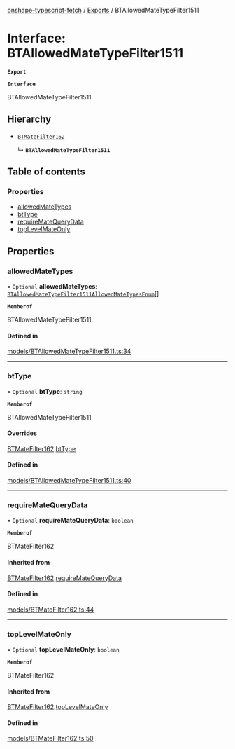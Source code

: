[onshape-typescript-fetch](../README.md) / [Exports](../modules.md) / BTAllowedMateTypeFilter1511

# Interface: BTAllowedMateTypeFilter1511

**`Export`**

**`Interface`**

BTAllowedMateTypeFilter1511

## Hierarchy

- [`BTMateFilter162`](BTMateFilter162.md)

  ↳ **`BTAllowedMateTypeFilter1511`**

## Table of contents

### Properties

- [allowedMateTypes](BTAllowedMateTypeFilter1511.md#allowedmatetypes)
- [btType](BTAllowedMateTypeFilter1511.md#bttype)
- [requireMateQueryData](BTAllowedMateTypeFilter1511.md#requirematequerydata)
- [topLevelMateOnly](BTAllowedMateTypeFilter1511.md#toplevelmateonly)

## Properties

### allowedMateTypes

• `Optional` **allowedMateTypes**: [`BTAllowedMateTypeFilter1511AllowedMateTypesEnum`](../modules.md#btallowedmatetypefilter1511allowedmatetypesenum-1)[]

**`Memberof`**

BTAllowedMateTypeFilter1511

#### Defined in

[models/BTAllowedMateTypeFilter1511.ts:34](https://github.com/toebes/onshape-typescript-fetch/blob/3e11ae1/models/BTAllowedMateTypeFilter1511.ts#L34)

___

### btType

• `Optional` **btType**: `string`

**`Memberof`**

BTAllowedMateTypeFilter1511

#### Overrides

[BTMateFilter162](BTMateFilter162.md).[btType](BTMateFilter162.md#bttype)

#### Defined in

[models/BTAllowedMateTypeFilter1511.ts:40](https://github.com/toebes/onshape-typescript-fetch/blob/3e11ae1/models/BTAllowedMateTypeFilter1511.ts#L40)

___

### requireMateQueryData

• `Optional` **requireMateQueryData**: `boolean`

**`Memberof`**

BTMateFilter162

#### Inherited from

[BTMateFilter162](BTMateFilter162.md).[requireMateQueryData](BTMateFilter162.md#requirematequerydata)

#### Defined in

[models/BTMateFilter162.ts:44](https://github.com/toebes/onshape-typescript-fetch/blob/3e11ae1/models/BTMateFilter162.ts#L44)

___

### topLevelMateOnly

• `Optional` **topLevelMateOnly**: `boolean`

**`Memberof`**

BTMateFilter162

#### Inherited from

[BTMateFilter162](BTMateFilter162.md).[topLevelMateOnly](BTMateFilter162.md#toplevelmateonly)

#### Defined in

[models/BTMateFilter162.ts:50](https://github.com/toebes/onshape-typescript-fetch/blob/3e11ae1/models/BTMateFilter162.ts#L50)
